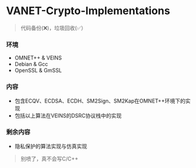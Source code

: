 # VANET-Crypto-Implementations

> 代码备份(❌)，垃圾回收(✅）

### 环境
- OMNET++ & VEINS
- Debian & Gcc
- OpenSSL & GmSSL

### 内容
- 包含ECQV、ECDSA、ECDH、SM2Sign、SM2Kap在OMNET++环境下的实现
- 包括以上算法在VEINS的DSRC协议栈中的实现

### 剩余内容
- 隐私保护的算法实现与仿真实现

> 别喷了，真不会写C/C++
